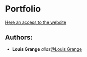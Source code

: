 # Portfolio

[Here an access to the website](https://louis-grange.github.io/Portfolio/)

## Authors:

* **Louis Grange** _alias_[@Louis Grange](https://github.com/Louis-GRANGE)